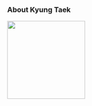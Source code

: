 ### About Kyung Taek

<p>
  <img height="180em" src="https://user-images.githubusercontent.com/20392698/211188364-1579467b-2d58-486a-9f7a-0cc24ed474aa.png">
</p>
